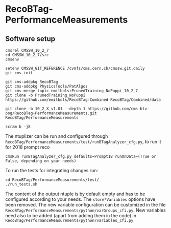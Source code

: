 # RecoBTag-PerformanceMeasurements

## Software setup

```
cmsrel CMSSW_10_2_7
cd CMSSW_10_2_7/src
cmsenv

setenv CMSSW_GIT_REFERENCE /cvmfs/cms.cern.ch/cmssw.git.daily
git cms-init

git cms-addpkg RecoBTag
git cms-addpkg PhysicsTools/PatAlgos
git cms-merge-topic emilbols:PrunedTraining_NoPuppi_10_2_7
git clone -b PrunedTraining_NoPuppi https://github.com/emilbols/RecoBTag-Combined RecoBTag/Combined/data

git clone -b 10_2_X_v1.01 --depth 1 https://github.com/cms-btv-pog/RecoBTag-PerformanceMeasurements.git RecoBTag/PerformanceMeasurements

scram b -j8

```

The ntuplizer can be run and configured through ```RecoBTag/PerformanceMeasurements/test/runBTagAnalyzer_cfg.py```, to run it for 2018 prompt reco

```
cmsRun runBTagAnalyzer_cfg.py defaults=Prompt18 runOnData=(True or False, depending on your needs)
```

To run the tests for integrating changes run:

```
cd RecoBTag/PerformanceMeasurements/test/
./run_tests.sh
```
The content of the output ntuple is by default empty and has to be configured according to your needs. The ```store*Variables``` options have been removed.
The new variable configuration can be customized in the file ```RecoBTag/PerformanceMeasurements/python/varGroups_cfi.py```.
New variables need also to be added (apart from adding them in the code) in ```RecoBTag/PerformanceMeasurements/python/variables_cfi.py```
